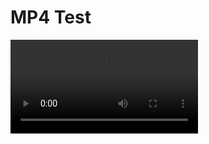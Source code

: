 
# MP4 Test

![Alt Text](https://github.com/mamullen13316/mp4_test/raw/master/01_collection_rules.mp4)

